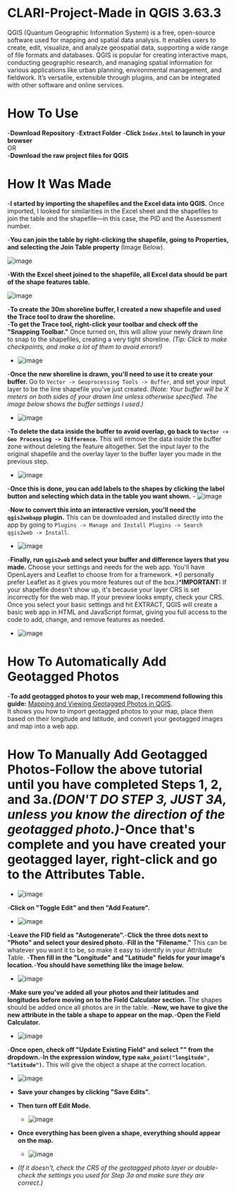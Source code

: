 # CLARI-Project-**Made in QGIS 3.63.3**

QGIS (Quantum Geographic Information System) is a free, open-source software used for mapping and spatial data analysis. It enables users to create, edit, visualize, and analyze geospatial data, supporting a wide range of file formats and databases. QGIS is popular for creating interactive maps, conducting geographic research, and managing spatial information for various applications like urban planning, environmental management, and fieldwork. It’s versatile, extensible through plugins, and can be integrated with other software and online services.

# How To Use
-**Download Repository**
-**Extract Folder**
-**Click `Index.html` to launch in your browser**  
  OR  
-**Download the raw project files for QGIS**
# How It Was Made
-**I started by importing the shapefiles and the Excel data into QGIS.** Once imported, I looked for similarities in the Excel sheet and the shapefiles to join the table and the shapefile—in this case, the PID and the Assessment number.

  -**You can join the table by right-clicking the shapefile, going to Properties, and selecting the Join Table property** (Image Below).

  ![image](https://github.com/user-attachments/assets/082d7a27-6c36-401f-a7ef-19618b52abc5)
  
-**With the Excel sheet joined to the shapefile, all Excel data should be part of the shape features table.**

  ![image](https://github.com/user-attachments/assets/03026daa-3f06-464a-973a-667efd6eb2ef)

-**To create the 30m shoreline buffer, I created a new shapefile and used the Trace tool to draw the shoreline.**  
-**To get the Trace tool, right-click your toolbar and check off the "Snapping Toolbar."** Once turned on, this will allow your newly drawn line to snap to the shapefiles, creating a very tight shoreline. *(Tip: Click to make checkpoints, and make a lot of them to avoid errors!)*  
- ![image](https://github.com/user-attachments/assets/741f6a5f-2a94-46ba-a79f-aac628b63108)
  
-**Once the new shoreline is drawn, you'll need to use it to create your buffer.** Go to `Vector -> Geoprocessing Tools -> Buffer`, and set your input layer to be the line shapefile you've just created. *(Note: Your buffer will be X meters on both sides of your drawn line unless otherwise specified. The image below shows the buffer settings I used.)*  
- ![image](https://github.com/user-attachments/assets/38e60855-9be0-4bbf-8430-d561c552f13e)
  
-**To delete the data inside the buffer to avoid overlap, go back to `Vector -> Geo Processing -> Difference`.** This will remove the data inside the buffer zone without deleting the feature altogether. Set the input layer to the original shapefile and the overlay layer to the buffer layer you made in the previous step.
  - ![image](https://github.com/user-attachments/assets/010c9ba8-dccf-49b9-921b-ae173e75fd98)
  
-**Once this is done, you can add labels to the shapes by clicking the label button and selecting which data in the table you want shown.**  - ![image](https://github.com/user-attachments/assets/47819c58-fe8a-40a8-9fdd-752426643a11)
  
-**Now to convert this into an interactive version, you'll need the `qgis2webapp` plugin.** This can be downloaded and installed directly into the app by going to `Plugins -> Manage and Install Plugins -> Search qgis2web -> Install`.
  - ![image](https://github.com/user-attachments/assets/0a0ae60d-344c-4df5-9b0a-17bf0e56d07a)
  
-**Finally, run `qgis2web` and select your buffer and difference layers that you made.** Choose your settings and needs for the web app. You'll have OpenLayers and Leaflet to choose from for a framework. *(I personally prefer Leaflet as it gives you more features out of the box.)***IMPORTANT:** If your shapefile doesn't show up, it's because your layer CRS is set incorrectly for the web map. If your preview looks empty, check your CRS. Once you select your basic settings and hit EXTRACT, QGIS will create a basic web app in HTML and JavaScript format, giving you full access to the code to add, change, and remove features as needed.
  - ![image](https://github.com/user-attachments/assets/ff65e9c3-3384-4fdc-ab0f-c93685eb5b3e)

# How To Automatically Add Geotagged Photos
-**To add geotagged photos to your web map, I recommend following this guide:** 
[Mapping and Viewing Geotagged Photos in QGIS](https://opengislab.com/blog/2020/8/23/mapping-and-viewing-geotagged-photos-in-qgis).  
  It shows you how to import geotagged photos to your map, place them based on their longitude and latitude, and convert your geotagged images and map into a web app.

# How To Manually Add Geotagged Photos-**Follow the above tutorial until you have completed Steps 1, 2, and 3a.***(DON'T DO STEP 3, JUST 3A, unless you know the direction of the geotagged photo.)*-**Once that's complete and you have created your geotagged layer, right-click and go to the Attributes Table.**  
- ![image](https://github.com/user-attachments/assets/f05bc69d-7bc4-44b1-a745-07cc5144890b)
  
-**Click on "Toggle Edit" and then "Add Feature".**  
- ![image](https://github.com/user-attachments/assets/76a95bed-6d4f-4527-8ce3-0f696eb5f6c8)
  
-**Leave the FID field as "Autogenerate".**-**Click the three dots next to "Photo" and select your desired photo.**-**Fill in the "Filename."** This can be whatever you want it to be, so make it easy to identify in your Attribute Table.
-**Then fill in the "Longitude" and "Latitude" fields for your image's location.**-**You should have something like the image below.**  
- ![image](https://github.com/user-attachments/assets/bd60f1bf-0284-459c-868b-055084936361)
  
-**Make sure you've added all your photos and their latitudes and longitudes before moving on to the Field Calculator section.** The shapes should be added once all photos are in the table.
-**Now, we have to give the new attribute in the table a shape to appear on the map.**-**Open the Field Calculator.**  
- ![image](https://github.com/user-attachments/assets/334e1c4d-dc00-42ee-b33c-4cd016e11418)
  
-**Once open, check off "Update Existing Field" and select "<geometry>" from the dropdown.**-**In the expression window, type `make_point("longitude", "latitude")`.** This will give the object a shape at the correct location.
  - ![image](https://github.com/user-attachments/assets/7ff65f64-3fd3-42c0-afa0-263b8f0d7632)
  
- **Save your changes by clicking "Save Edits".**
- **Then turn off Edit Mode.**
  - ![image](https://github.com/user-attachments/assets/0c4c1f9e-903f-4819-945f-a68850ae403d)
  
- **Once everything has been given a shape, everything should appear on the map.**
  - ![image](https://github.com/user-attachments/assets/6b978f98-34d7-4922-a110-2430627d53b5)

- *(If it doesn't, check the CRS of the geotagged photo layer or double-check the settings you used for Step 3a and make sure they are correct.)*
